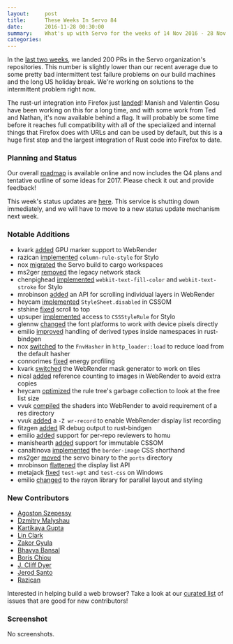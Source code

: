 ```yaml
---
layout:     post
title:      These Weeks In Servo 84
date:       2016-11-28 00:30:00
summary:    What's up with Servo for the weeks of 14 Nov 2016 - 28 Nov 2016
categories:
---
```


In the [last two weeks](https://github.com/pulls?page=1&q=is%3Apr+is%3Amerged+closed%3A2016-11-14..2016-11-28+user%3Aservo), we landed 200 PRs in the Servo organization's repositories. This number is slightly lower than our recent average due to some pretty bad intermittent test failure problems on our build machines and the long US holiday break. We're working on solutions to the intermittent problem right now.

The rust-url integration into Firefox just [landed](https://bugzilla.mozilla.org/show_bug.cgi?id=1151899)! Manish and Valentin Gosu have been working on this for a long time, and with some work from Ted and Nathan, it's now available behind a flag. It will probably be some time before it reaches full compatibility with all of the specialized and internal things that Firefox does with URLs and can be used by default, but this is a huge first step and the largest integration of Rust code into Firefox to date.

### Planning and Status

Our overall [roadmap](https://github.com/servo/servo/wiki/Roadmap) is available online and now includes the Q4 plans and tentative outline of some ideas for 2017. Please check it out and provide feedback!

This week's status updates are [here](http://statusupdates.dev.mozaws.net/project/servo). This service is shutting down immediately, and we will have to move to a new status update mechanism next week.

### Notable Additions

 - kvark [added](https://github.com/servo/webrender/pull/604) GPU marker support to WebRender
 - razican [implemented](https://github.com/servo/servo/pull/14383) `column-rule-style` for Stylo
 - nox [migrated](https://github.com/servo/servo/pull/14381) the Servo build to cargo workspaces
 - ms2ger [removed](https://github.com/servo/servo/pull/14360) the legacy network stack
 - chenpighead [implemented](https://github.com/servo/servo/pull/14358) `webkit-text-fill-color` and `webkit-text-stroke` for Stylo
 - mrobinson [added](https://github.com/servo/webrender/pull/590) an API for scrolling individual layers in WebRender
 - heycam [implemented](https://github.com/servo/servo/pull/14340) `StyleSheet.disabled` in CSSOM
 - stshine [fixed](https://github.com/servo/servo/pull/14341) scroll to top
 - upsuper [implemented](https://github.com/servo/servo/pull/14330) access to `CSSStyleRule` for Stylo
 - glennw [changed](https://github.com/servo/webrender/pull/583) the font platforms to work with device pixels directly
 - emilio [improved](https://github.com/servo/rust-bindgen/pull/288) handling of derived types inside namespaces in rust-bindgen
 - nox [switched](https://github.com/servo/servo/pull/14284) to the `FnvHasher` in `http_loader::load` to reduce load from the default hasher
 - connorimes [fixed](https://github.com/servo/servo/pull/14272) energy profiling
 - kvark [switched](https://github.com/servo/webrender/pull/569) the WebRender mask generator to work on tiles
 - nical [added](https://github.com/servo/webrender/pull/566) reference counting to images in WebRender to avoid extra copies
 - heycam [optimized](https://github.com/servo/servo/pull/14256) the rule tree's garbage collection to look at the free list size
 - vvuk [compiled](https://github.com/servo/webrender/pull/563) the shaders into WebRender to avoid requirement of a res directory
 - vvuk [added](https://github.com/servo/servo/pull/14249) a `-Z wr-record` to enable WebRender display list recording
 - fitzgen [added](https://github.com/servo/rust-bindgen/pull/264) IR debug output to rust-bindgen
 - emilio [added](https://github.com/servo/saltfs/pull/536) support for per-repo reviewers to homu
 - manishearth [added](https://github.com/servo/servo/pull/14190) support for immutable CSSOM
 - canaltinova [implemented](https://github.com/servo/servo/pull/14189) the `border-image` CSS shorthand
 - ms2ger [moved](https://github.com/servo/servo/pull/14172) the servo binary to the `ports` directory
 - mrobinson [flattened](https://github.com/servo/webrender/pull/552) the display list API
 - metajack [fixed](https://github.com/servo/servo/pull/14039) `test-wpt` and `test-css` on Windows
 - emilio [changed](https://github.com/servo/servo/pull/13641) to the rayon library for parallel layout and styling

### New Contributors

 - [Agoston Szepessy](https://github.com/AgostonSzepessy)
 - [Dzmitry Malyshau](https://github.com/kvark)
 - [Kartikaya Gupta](https://github.com/staktrace)
 - [Lin Clark](https://github.com/linclark)
 - [Zakor Gyula](https://github.com/zakorgy)
 - [Bhavya Bansal](https://github.com/bbansalWolfPack)
 - [Boris Chiou](https://github.com/BorisChiou)
 - [J. Cliff Dyer](https://github.com/jcdyer)
 - [Jerod Santo](https://github.com/jerodsanto)
 - [Razican](https://github.com/razican)

Interested in helping build a web browser? Take a look at our [curated list](https://starters.servo.org/) of issues that are good for new contributors!

### Screenshot

No screenshots.
